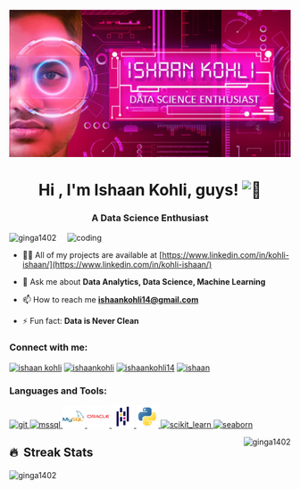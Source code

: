 ![logo](https://github.com/Ginga1402/Ginga1402/blob/main/Ishaan_Profile.jpg)


<h1 align="center">Hi , I'm Ishaan Kohli, guys! <img src="https://github.com/wervlad/wervlad/assets/24524555/766d336d-b87d-44ba-807c-c51de2bc6b4d" width="28px" alt="👋"></h1>
<h3 align="center">A Data Science Enthusiast</h3>

<img align="right" alt="coding" width="400" src="https://github.com/Ginga1402/Ginga1402/assets/130181481/2ba7ac77-c34b-49b3-bd8c-4b91a46acb52" >

<p align="left"> <img src="https://komarev.com/ghpvc/?username=ginga1402&label=Profile%20views&color=0e75b6&style=flat" alt="ginga1402" /> </p>

- 👨‍💻 All of my projects are available at [https://www.linkedin.com/in/kohli-ishaan/](https://www.linkedin.com/in/kohli-ishaan/)

- 💬 Ask me about **Data Analytics, Data Science, Machine Learning**

- 📫 How to reach me **ishaankohli14@gmail.com**

- ⚡ Fun fact: **Data is Never Clean**

<h3 align="left">Connect with me:</h3>
<p align="left">
<a href="https://www.linkedin.com/in/kohli-ishaan/" target="blank"><img align="center" src="https://raw.githubusercontent.com/rahuldkjain/github-profile-readme-generator/master/src/images/icons/Social/linked-in-alt.svg" alt="ishaan kohli" height="30" width="40" /></a>
<a href="https://kaggle.com/ishaan kohli14" target="blank"><img align="center" src="https://raw.githubusercontent.com/rahuldkjain/github-profile-readme-generator/master/src/images/icons/Social/kaggle.svg" alt="ishaankohli" height="30" width="40" /></a>
<a href="https://hackerrank.com/ishaankohli14?hr_r=1" target="blank"><img align="center" src="https://raw.githubusercontent.com/rahuldkjain/github-profile-readme-generator/master/src/images/icons/Social/hackerrank.svg" alt="ishaankohli14" height="30" width="40" /></a>
<a href="https://www.leetcode.com/ishaankohli" target="blank"><img align="center" src="https://raw.githubusercontent.com/rahuldkjain/github-profile-readme-generator/master/src/images/icons/Social/leet-code.svg" alt="ishaan" height="30" width="40" /></a>
</p>

<h3 align="left">Languages and Tools:</h3>
<p align="left"> <a href="https://git-scm.com/" target="_blank" rel="noreferrer"> <img src="https://www.vectorlogo.zone/logos/git-scm/git-scm-icon.svg" alt="git" width="40" height="40"/> </a> <a href="https://www.microsoft.com/en-us/sql-server" target="_blank" rel="noreferrer"> <img src="https://www.svgrepo.com/show/303229/microsoft-sql-server-logo.svg" alt="mssql" width="40" height="40"/> </a> <a href="https://www.mysql.com/" target="_blank" rel="noreferrer"> <img src="https://raw.githubusercontent.com/devicons/devicon/master/icons/mysql/mysql-original-wordmark.svg" alt="mysql" width="40" height="40"/> </a> <a href="https://www.oracle.com/" target="_blank" rel="noreferrer"> <img src="https://raw.githubusercontent.com/devicons/devicon/master/icons/oracle/oracle-original.svg" alt="oracle" width="40" height="40"/> </a> <a href="https://pandas.pydata.org/" target="_blank" rel="noreferrer"> <img src="https://raw.githubusercontent.com/devicons/devicon/2ae2a900d2f041da66e950e4d48052658d850630/icons/pandas/pandas-original.svg" alt="pandas" width="40" height="40"/> </a> <a href="https://www.python.org" target="_blank" rel="noreferrer"> <img src="https://raw.githubusercontent.com/devicons/devicon/master/icons/python/python-original.svg" alt="python" width="40" height="40"/> </a> <a href="https://scikit-learn.org/" target="_blank" rel="noreferrer"> <img src="https://upload.wikimedia.org/wikipedia/commons/0/05/Scikit_learn_logo_small.svg" alt="scikit_learn" width="40" height="40"/> </a> <a href="https://seaborn.pydata.org/" target="_blank" rel="noreferrer"> <img src="https://seaborn.pydata.org/_images/logo-mark-lightbg.svg" alt="seaborn" width="40" height="40"/> </a> </p>


<p><img align="right" alt="ginga1402" src="https://github-readme-stats.vercel.app/api/top-langs/?username=ginga1402&theme=vuedark&layout=compact&bg_color=0D1117&hide_border=true&langs_count=10&count_private=true" />

  


## 🔥 &nbsp;Streak Stats
<p><img align="center" src="https://github-readme-streak-stats.herokuapp.com/?user=ginga1402&&fire=pink&theme=vue-dark&background=0D1117&hide_border=true" alt="ginga1402" /></p>
